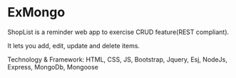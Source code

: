 # ExMongo

ShopList is a reminder web app to exercise CRUD feature(REST compliant).

It lets you add, edit, update and delete items.

Technology & Framework:
HTML, CSS, JS, Bootstrap, Jquery, Esj, NodeJs, Express, MongoDb, Mongoose

